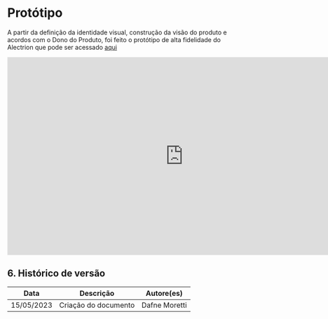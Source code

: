 # Protótipo

A partir da definição da identidade visual, construção da visão do produto e acordos com o Dono do Produto, foi feito o protótipo de alta fidelidade do Alectrion que pode ser acessado [aqui](https://www.figma.com/proto/AhRaOWwMEHpVvgCRN54j7S/ALECTRION?node-id=4-3&scaling=scale-down&page-id=0%3A1&starting-point-node-id=4%3A3)

<iframe style="border: 1px solid rgba(0, 0, 0, 0.1);" width="800" height="450" src="https://www.figma.com/embed?embed_host=share&url=https%3A%2F%2Fwww.figma.com%2Ffile%2FAhRaOWwMEHpVvgCRN54j7S%2FALECTRION%3Ftype%3Ddesign%26node-id%3D0%253A1%26t%3D4uJM1p5fgBAKPcKI-1" allowfullscreen></iframe>

## 6. Histórico de versão

|**Data**|**Descrição**|**Autore(es)**|
|--------|-------------|--------------|
|15/05/2023| Criação do documento | Dafne Moretti |